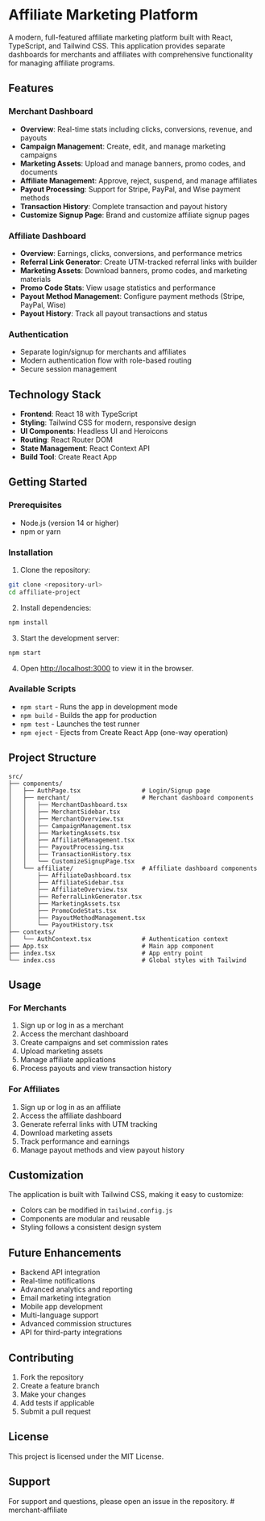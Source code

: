 # Affiliate Marketing Platform

A modern, full-featured affiliate marketing platform built with React, TypeScript, and Tailwind CSS. This application provides separate dashboards for merchants and affiliates with comprehensive functionality for managing affiliate programs.

## Features

### Merchant Dashboard
- **Overview**: Real-time stats including clicks, conversions, revenue, and payouts
- **Campaign Management**: Create, edit, and manage marketing campaigns
- **Marketing Assets**: Upload and manage banners, promo codes, and documents
- **Affiliate Management**: Approve, reject, suspend, and manage affiliates
- **Payout Processing**: Support for Stripe, PayPal, and Wise payment methods
- **Transaction History**: Complete transaction and payout history
- **Customize Signup Page**: Brand and customize affiliate signup pages

### Affiliate Dashboard
- **Overview**: Earnings, clicks, conversions, and performance metrics
- **Referral Link Generator**: Create UTM-tracked referral links with builder
- **Marketing Assets**: Download banners, promo codes, and marketing materials
- **Promo Code Stats**: View usage statistics and performance
- **Payout Method Management**: Configure payment methods (Stripe, PayPal, Wise)
- **Payout History**: Track all payout transactions and status

### Authentication
- Separate login/signup for merchants and affiliates
- Modern authentication flow with role-based routing
- Secure session management

## Technology Stack

- **Frontend**: React 18 with TypeScript
- **Styling**: Tailwind CSS for modern, responsive design
- **UI Components**: Headless UI and Heroicons
- **Routing**: React Router DOM
- **State Management**: React Context API
- **Build Tool**: Create React App

## Getting Started

### Prerequisites
- Node.js (version 14 or higher)
- npm or yarn

### Installation

1. Clone the repository:
```bash
git clone <repository-url>
cd affiliate-project
```

2. Install dependencies:
```bash
npm install
```

3. Start the development server:
```bash
npm start
```

4. Open [http://localhost:3000](http://localhost:3000) to view it in the browser.

### Available Scripts

- `npm start` - Runs the app in development mode
- `npm build` - Builds the app for production
- `npm test` - Launches the test runner
- `npm eject` - Ejects from Create React App (one-way operation)

## Project Structure

```
src/
├── components/
│   ├── AuthPage.tsx                 # Login/Signup page
│   ├── merchant/                    # Merchant dashboard components
│   │   ├── MerchantDashboard.tsx
│   │   ├── MerchantSidebar.tsx
│   │   ├── MerchantOverview.tsx
│   │   ├── CampaignManagement.tsx
│   │   ├── MarketingAssets.tsx
│   │   ├── AffiliateManagement.tsx
│   │   ├── PayoutProcessing.tsx
│   │   ├── TransactionHistory.tsx
│   │   └── CustomizeSignupPage.tsx
│   └── affiliate/                   # Affiliate dashboard components
│       ├── AffiliateDashboard.tsx
│       ├── AffiliateSidebar.tsx
│       ├── AffiliateOverview.tsx
│       ├── ReferralLinkGenerator.tsx
│       ├── MarketingAssets.tsx
│       ├── PromoCodeStats.tsx
│       ├── PayoutMethodManagement.tsx
│       └── PayoutHistory.tsx
├── contexts/
│   └── AuthContext.tsx              # Authentication context
├── App.tsx                          # Main app component
├── index.tsx                        # App entry point
└── index.css                        # Global styles with Tailwind
```

## Usage

### For Merchants
1. Sign up or log in as a merchant
2. Access the merchant dashboard
3. Create campaigns and set commission rates
4. Upload marketing assets
5. Manage affiliate applications
6. Process payouts and view transaction history

### For Affiliates
1. Sign up or log in as an affiliate
2. Access the affiliate dashboard
3. Generate referral links with UTM tracking
4. Download marketing assets
5. Track performance and earnings
6. Manage payout methods and view payout history

## Customization

The application is built with Tailwind CSS, making it easy to customize:
- Colors can be modified in `tailwind.config.js`
- Components are modular and reusable
- Styling follows a consistent design system

## Future Enhancements

- Backend API integration
- Real-time notifications
- Advanced analytics and reporting
- Email marketing integration
- Mobile app development
- Multi-language support
- Advanced commission structures
- API for third-party integrations

## Contributing

1. Fork the repository
2. Create a feature branch
3. Make your changes
4. Add tests if applicable
5. Submit a pull request

## License

This project is licensed under the MIT License.

## Support

For support and questions, please open an issue in the repository.
#   m e r c h a n t - a f f i l i a t e  
 